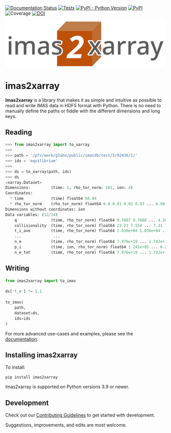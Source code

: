 [![Documentation Status](https://readthedocs.org/projects/imas2xarray/badge/?version=latest)](https://imas2xarray.readthedocs.io/en/latest/?badge=latest)
[![Tests](https://github.com/duqtools/imas2xarray/actions/workflows/test.yaml/badge.svg)](https://github.com/duqtools/imas2xarray/actions/workflows/test.yaml)
[![PyPI - Python Version](https://img.shields.io/pypi/pyversions/imas2xarray)](https://pypi.org/project/imas2xarray/)
[![PyPI](https://img.shields.io/pypi/v/imas2xarray.svg?style=flat)](https://pypi.org/project/imas2xarray/)
![Coverage](https://gist.githubusercontent.com/stefsmeets/f635ee4ac999ce969fa1d23a57e006ae/raw/covbadge.svg)
[![DOI](https://zenodo.org/badge/DOI/10.5281/zenodo.10256040.svg)](https://doi.org/10.5281/zenodo.10256040)

![imas2xarray banner](https://raw.githubusercontent.com/duqtools/imas2xarray/main/src/imas2xarray/data/logo.png)


# imas2xarray

**Imas2xarray** is a library that makes it as simple and intuitive as possible to read and write IMAS data in HDF5 format with Python. There is no need to manually define the paths or fiddle with the different dimensions and long keys.

## Reading

```python
>>> from imas2xarray import to_xarray
>>>
>>> path = '/pfs/work/g2aho/public/imasdb/test/3/92436/1/'
>>> ids = 'equilibrium'
>>>
>>> ds = to_xarray(path, ids)
>>> ds
<xarray.Dataset>
Dimensions:         (time: 1, rho_tor_norm: 101, ion: 4)
Coordinates:
  * time            (time) float64 50.04
  * rho_tor_norm    (rho_tor_norm) float64 0.0 0.01 0.02 0.03 ... 0.98 0.99 1.0
Dimensions without coordinates: ion
Data variables: (12/14)
    q               (time, rho_tor_norm) float64 0.7887 0.7888 ... 4.262 4.845
    collisionality  (time, rho_tor_norm) float64 23.23 7.554 ... 7.31 10.19
    t_i_ave         (time, rho_tor_norm) float64 1.036e+04 1.036e+04 ... 508.4
    ...              ...
    n_e             (time, rho_tor_norm) float64 7.976e+19 ... 1.742e+19
    p_i             (time, ion, rho_tor_norm) float64 1.242e+05 ... 0.2948
    n_e_tot         (time, rho_tor_norm) float64 7.976e+19 ... 1.742e+19
```

## Writing

```python
from imas2xarray import to_imas

ds['t_e'] *= 1.1

to_imas(
    path,
    dataset=ds,
    ids=ids
)
```

For more advanced use-cases and examples, please see the [documentation](https://imas2xarray.readthedocs.io).

## Installing imas2xarray

To install:

```console
pip install imas2xarray
```

Imas2xarray is supported on Python versions 3.9 or newer.

## Development

Check out our [Contributing Guidelines](CONTRIBUTING.md#Getting-started-with-development) to get started with development.

Suggestions, improvements, and edits are most welcome.
